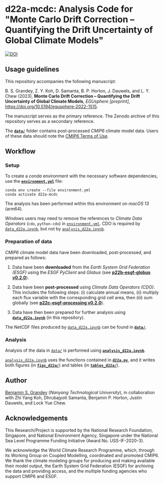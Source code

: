 # d22a-mcdc: Analysis Code for "Monte Carlo Drift Correction – Quantifying the Drift Uncertainty of Global Climate Models"

[![DOI](https://zenodo.org/badge/521571893.svg)](https://zenodo.org/badge/latestdoi/521571893)

## Usage guidelines
This repository accompanies the following manuscript:

B. S. Grandey, Z. Y. Koh, D. Samanta, B. P. Horton, J. Dauwels, and L. Y. Chew (2023),  **Monte Carlo Drift Correction – Quantifying the Drift Uncertainty of Global Climate Models**, _EGUsphere [preprint]_, https://doi.org/10.5194/egusphere-2022-1515.

The manuscript serves as the primary reference.
The Zenodo archive of this repository serves as a secondary reference.

The [**`data/`**](data/) folder contains post-processed _CMIP6_ climate model data.
Users of these data should note the [CMIP6 Terms of Use](https://pcmdi.llnl.gov/CMIP6/TermsOfUse/TermsOfUse6-2.html).

## Workflow

### Setup
To create a _conda_ environment with the necessary software dependencies, use the [**`environment.yml`**](environment.yml) file:

```
conda env create --file environment.yml
conda activate d22a-mcdc
```

The analysis has been performed within this environment on _macOS 13_ (arm64).

_Windows_ users may need to remove the references to _Climate Data Operators_ (`cdo`, `python-cdo`) in [`environment.yml`](environment.yml).
CDO is required by [`data_d22a.ipynb`](data_d22a.ipynb), but not by [`analysis_d22a.ipynb`](analysis_d22a.ipynb).

### Preparation of data
_CMIP6_ climate model data have been downloaded, post-processed, and prepared as follows:

1. Data have been **downloaded** from the _Earth System Grid Federation (ESGF)_ using the _ESGF PyClient_ and _Globus_ (see [**p22b-esgf-globus v0.2.0**](https://github.com/grandey/p22b-esgf-globus/tree/v0.2.0)).

2. Data have been **post-processed** using _Climate Data Operators (CDO)_.
This includes the following steps:
(i) calculate annual means,
(ii) multiply each flux variable with the corresponding grid cell area, then
(iii) sum globally
(see [**p22c-esgf-processing v0.2.0**](https://github.com/grandey/p22c-esgf-processing/tree/v0.2.0)).

3. Data have then been prepared for further analysis using [**`data_d22a.ipynb`**](data_d22a.ipynb) (in this repository).

The NetCDF files produced by [`data_d22a.ipynb`](data_d22a.ipynb) can be found in [**`data/`**](data/).

### Analysis
Analysis of the data in [`data/`](data/) is performed using [**`analysis_d22a.ipynb`**](analysis_d22a.ipynb).

[`analysis_d22a.ipynb`](analysis_d22a.ipynb) uses the functions contained in [**`d22a.py`**](d22a.py), and it writes both figures (in [**`figs_d22a/`**](figs_d22a/)) and tables (in [**`tables_d22a/`**](tables_d22a/)).

## Author
[Benjamin S. Grandey](https://grandey.github.io) (_Nanyang Technological University_), in collaboration with Zhi Yang Koh, Dhrubajyoti Samanta, Benjamin P. Horton, Justin Dauwels, and Lock Yue Chew.

## Acknowledgements
This Research/Project is supported by the National Research Foundation, Singapore, and National Environment Agency, Singapore under the National Sea Level Programme Funding Initiative (Award No. USS-IF-2020-3).

We acknowledge the World Climate Research Programme, which, through its Working Group on Coupled Modelling, coordinated and promoted CMIP6. We thank the climate modeling groups for producing and making available their model output, the Earth System Grid Federation (ESGF) for archiving the data and providing access, and the multiple funding agencies who support CMIP6 and ESGF.
